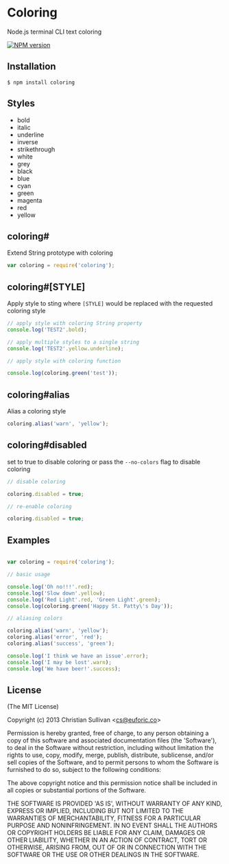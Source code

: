 # Coloring
Node.js terminal CLI text coloring

[![NPM version](https://badge.fury.io/js/coloring.png)](https://npmjs.org/package/coloring)

## Installation

```
$ npm install coloring
```

## Styles
  - bold
  - italic
  - underline
  - inverse
  - strikethrough
  - white
  - grey
  - black
  - blue
  - cyan
  - green
  - magenta
  - red
  - yellow

## coloring#

Extend String prototype with coloring

```js
var coloring = require('coloring');
```

## coloring#[STYLE]

Apply style to sting where `[STYLE]` would be replaced with the requested coloring style

```js
// apply style with coloring String property
console.log('TEST2'.bold);

// apply multiple styles to a single string
console.log('TEST2'.yellow.underline);

// apply style with coloring function

console.log(coloring.green('test'));
```

## coloring#alias

Alias a coloring style

```js
coloring.alias('warn', 'yellow');
```

## coloring#disabled
set to true to disable coloring or pass the `--no-colors` flag to disable coloring

```js
// disable coloring

coloring.disabled = true;

// re-enable coloring

coloring.disabled = true;
```

## Examples

```js

var coloring = require('coloring');

// basic usage

console.log('Oh no!!!'.red);
console.log('Slow down'.yellow);
console.log('Red Light'.red, 'Green Light'.green);
console.log(coloring.green('Happy St. Patty\'s Day'));

// aliasing colors

coloring.alias('warn', 'yellow');
coloring.alias('error', 'red');
coloring.alias('success', 'green');

console.log('I think we have an issue'.error);
console.log('I may be lost'.warn);
console.log('We have beer!'.success);
```

## License

(The MIT License)

Copyright (c) 2013 Christian Sullivan &lt;cs@euforic.co&gt;

Permission is hereby granted, free of charge, to any person obtaining
a copy of this software and associated documentation files (the
'Software'), to deal in the Software without restriction, including
without limitation the rights to use, copy, modify, merge, publish,
distribute, sublicense, and/or sell copies of the Software, and to
permit persons to whom the Software is furnished to do so, subject to
the following conditions:

The above copyright notice and this permission notice shall be
included in all copies or substantial portions of the Software.

THE SOFTWARE IS PROVIDED 'AS IS', WITHOUT WARRANTY OF ANY KIND,
EXPRESS OR IMPLIED, INCLUDING BUT NOT LIMITED TO THE WARRANTIES OF
MERCHANTABILITY, FITNESS FOR A PARTICULAR PURPOSE AND NONINFRINGEMENT.
IN NO EVENT SHALL THE AUTHORS OR COPYRIGHT HOLDERS BE LIABLE FOR ANY
CLAIM, DAMAGES OR OTHER LIABILITY, WHETHER IN AN ACTION OF CONTRACT,
TORT OR OTHERWISE, ARISING FROM, OUT OF OR IN CONNECTION WITH THE
SOFTWARE OR THE USE OR OTHER DEALINGS IN THE SOFTWARE.
